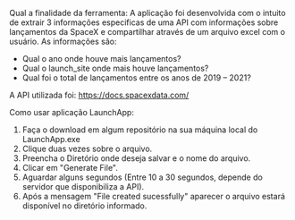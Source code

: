 Qual a finalidade da ferramenta:
A aplicação foi desenvolvida com o intuito de extrair 3 informações especificas de uma API com informações sobre lançamentos da SpaceX e compartilhar através de um arquivo excel com o usuário. As informações são:

- Qual o ano onde houve mais lançamentos?
- Qual o launch_site onde mais houve lançamentos?
- Qual foi o total de lançamentos entre os anos de 2019 – 2021?

A API utilizada foi:
https://docs.spacexdata.com/


Como usar  aplicação LaunchApp:
 
1. Faça o download em algum repositório na sua máquina local do LaunchApp.exe
2. Clique duas vezes sobre o arquivo.
3. Preencha o Diretório onde deseja salvar e o nome do arquivo.
4. Clicar em "Generate File".
5. Aguardar alguns segundos (Entre 10 a 30 segundos, depende do servidor que disponibiliza a API).
6. Após a mensagem "File created sucessfully" aparecer o arquivo estará disponível no diretório informado.
